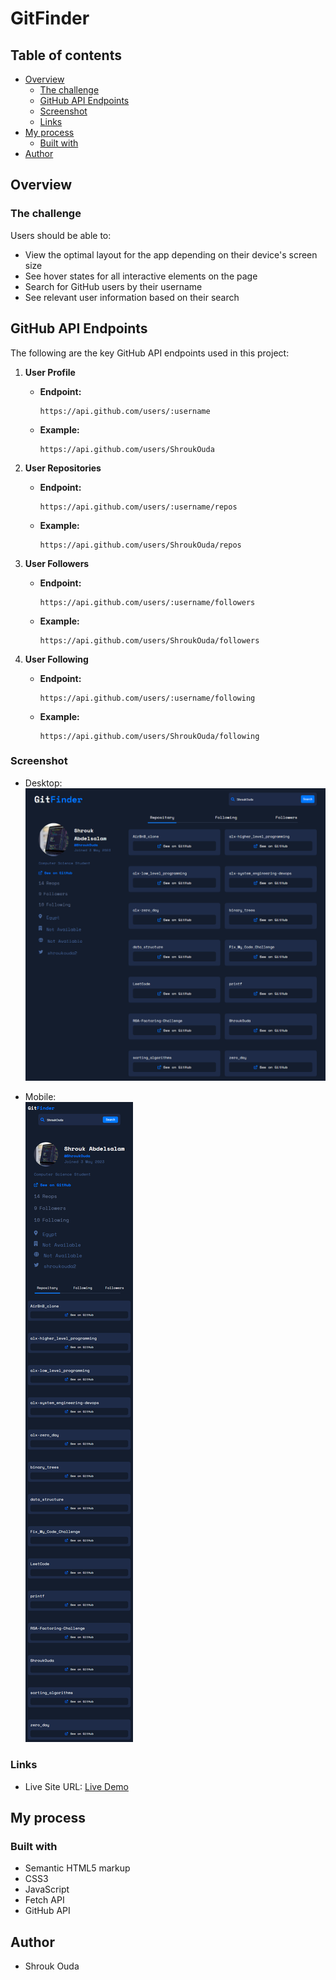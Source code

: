 # GitFinder

## Table of contents

- [Overview](#overview)
  - [The challenge](#the-challenge)
  - [GitHub API Endpoints](#github-api-endpoints)
  - [Screenshot](#screenshot)
  - [Links](#links)
- [My process](#my-process)
  - [Built with](#built-with)
- [Author](#author)

## Overview

### The challenge

Users should be able to:

- View the optimal layout for the app depending on their device's screen size
- See hover states for all interactive elements on the page
- Search for GitHub users by their username
- See relevant user information based on their search

## GitHub API Endpoints

The following are the key GitHub API endpoints used in this project:

1. **User Profile**
   - **Endpoint:**  
     ```plaintext
     https://api.github.com/users/:username
     ```
   - **Example:**  
     ```plaintext
     https://api.github.com/users/ShroukOuda
     ```

2. **User Repositories**
   - **Endpoint:**  
     ```plaintext
     https://api.github.com/users/:username/repos
     ```
   - **Example:**  
     ```plaintext
     https://api.github.com/users/ShroukOuda/repos
     ```

3. **User Followers**
   - **Endpoint:**  
     ```plaintext
     https://api.github.com/users/:username/followers
     ```
   - **Example:**  
     ```plaintext
     https://api.github.com/users/ShroukOuda/followers
     ```

4. **User Following**
   - **Endpoint:**  
     ```plaintext
     https://api.github.com/users/:username/following
     ```
   - **Example:**  
     ```plaintext
     https://api.github.com/users/ShroukOuda/following
     ```


### Screenshot

- Desktop:  
  ![](./design/desktop-design-repos-active.png)
  
- Mobile:  
  ![](./design/mobile-design-repos-active.png)

### Links

- Live Site URL: [Live Demo](https://shroukouda.github.io/GitFinder/)

## My process

### Built with

- Semantic HTML5 markup
- CSS3
- JavaScript
- Fetch API
- GitHub API


## Author
- Shrouk Ouda
